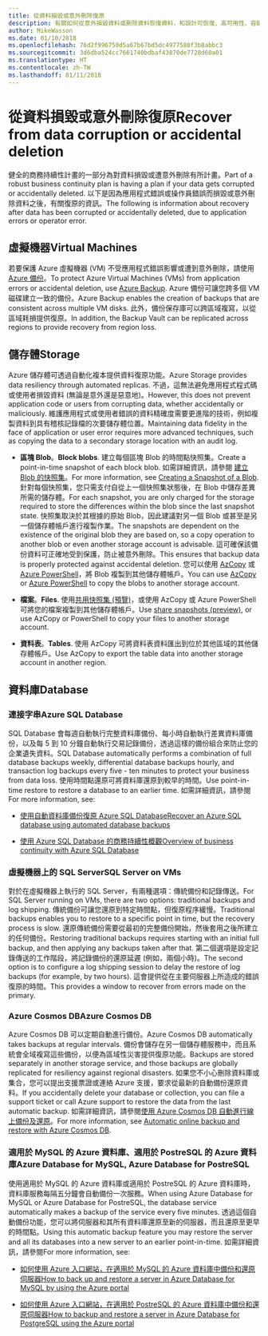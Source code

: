 ```yaml
---
title: 從資料損毀或意外刪除復原
description: 有關如何從意外損毀資料或刪除資料恢復資料，和設計可恢復、高可用性、容錯的應用程式，以及規劃災害復原的文章
author: MikeWasson
ms.date: 01/10/2018
ms.openlocfilehash: 76d2f996750d5a67b67bd5dc4977580f3b8abbc3
ms.sourcegitcommit: 3d6dba524cc7661740bdbaf43870de7728d60a01
ms.translationtype: HT
ms.contentlocale: zh-TW
ms.lasthandoff: 01/11/2018
---
```

# <a name="recover-from-data-corruption-or-accidental-deletion"></a><span data-ttu-id="aaaab-103">從資料損毀或意外刪除復原</span><span class="sxs-lookup"><span data-stu-id="aaaab-103">Recover from data corruption or accidental deletion</span></span> 

<span data-ttu-id="aaaab-104">健全的商務持續性計畫的一部分為對資料損毀或遭意外刪除有所計畫。</span><span class="sxs-lookup"><span data-stu-id="aaaab-104">Part of a robust business continuity plan is having a plan if your data gets corrupted or accidentally deleted.</span></span> <span data-ttu-id="aaaab-105">以下是因為應用程式錯誤或操作員錯誤而損毀或意外刪除資料之後，有關復原的資訊。</span><span class="sxs-lookup"><span data-stu-id="aaaab-105">The following is information about recovery after data has been corrupted or accidentally deleted, due to application errors or operator error.</span></span>

## <a name="virtual-machines"></a><span data-ttu-id="aaaab-106">虛擬機器</span><span class="sxs-lookup"><span data-stu-id="aaaab-106">Virtual Machines</span></span>

<span data-ttu-id="aaaab-107">若要保護 Azure 虛擬機器 (VM) 不受應用程式錯誤影響或遭到意外刪除，請使用 [Azure 備份](/azure/backup/)。</span><span class="sxs-lookup"><span data-stu-id="aaaab-107">To protect Azure Virtual Machines (VMs) from application errors or accidental deletion, use [Azure Backup](/azure/backup/).</span></span> <span data-ttu-id="aaaab-108">Azure 備份可讓您跨多個 VM 磁碟建立一致的備份。</span><span class="sxs-lookup"><span data-stu-id="aaaab-108">Azure Backup enables the creation of backups that are consistent across multiple VM disks.</span></span> <span data-ttu-id="aaaab-109">此外，備份保存庫可以跨區域複寫，以從區域耗損提供復原。</span><span class="sxs-lookup"><span data-stu-id="aaaab-109">In addition, the Backup Vault can be replicated across regions to provide recovery from region loss.</span></span>

## <a name="storage"></a><span data-ttu-id="aaaab-110">儲存體</span><span class="sxs-lookup"><span data-stu-id="aaaab-110">Storage</span></span>

<span data-ttu-id="aaaab-111">Azure 儲存體可透過自動化複本提供資料復原功能。</span><span class="sxs-lookup"><span data-stu-id="aaaab-111">Azure Storage provides data resiliency through automated replicas.</span></span> <span data-ttu-id="aaaab-112">不過，這無法避免應用程式程式碼或使用者損毀資料 (無論是意外還是惡意地)。</span><span class="sxs-lookup"><span data-stu-id="aaaab-112">However, this does not prevent application code or users from corrupting data, whether accidentally or maliciously.</span></span> <span data-ttu-id="aaaab-113">維護應用程式或使用者錯誤的資料精確度需要更進階的技術，例如複製資料到具有稽核記錄檔的次要儲存體位置。</span><span class="sxs-lookup"><span data-stu-id="aaaab-113">Maintaining data fidelity in the face of application or user error requires more advanced techniques, such as copying the data to a secondary storage location with an audit log.</span></span> 

- <span data-ttu-id="aaaab-114">**區塊 Blob**。</span><span class="sxs-lookup"><span data-stu-id="aaaab-114">**Block blobs**.</span></span> <span data-ttu-id="aaaab-115">建立每個區塊 Blob 的時間點快照集。</span><span class="sxs-lookup"><span data-stu-id="aaaab-115">Create a point-in-time snapshot of each block blob.</span></span> <span data-ttu-id="aaaab-116">如需詳細資訊，請參閱 [建立 Blob 的快照集](/rest/api/storageservices/creating-a-snapshot-of-a-blob)。</span><span class="sxs-lookup"><span data-stu-id="aaaab-116">For more information, see [Creating a Snapshot of a Blob](/rest/api/storageservices/creating-a-snapshot-of-a-blob).</span></span> <span data-ttu-id="aaaab-117">針對每個快照集，您只需支付自從上一個快照集狀態後，在 Blob 中儲存差異所需的儲存體。</span><span class="sxs-lookup"><span data-stu-id="aaaab-117">For each snapshot, you are only charged for the storage required to store the differences within the blob since the last snapshot state.</span></span> <span data-ttu-id="aaaab-118">快照集取決於其根據的原始 Blob，因此建議對另一個 Blob 或甚至是另一個儲存體帳戶進行複製作業。</span><span class="sxs-lookup"><span data-stu-id="aaaab-118">The snapshots are dependent on the existence of the original blob they are based on, so a copy operation to another blob or even another storage account is advisable.</span></span> <span data-ttu-id="aaaab-119">這可確保該備份資料可正確地受到保護，防止被意外刪除。</span><span class="sxs-lookup"><span data-stu-id="aaaab-119">This ensures that backup data is properly protected against accidental deletion.</span></span> <span data-ttu-id="aaaab-120">您可以使用 [AzCopy](/azure/storage/common/storage-use-azcopy) 或 [Azure PowerShell](/azure/storage/common/storage-powershell-guide-full)，將 Blob 複製到其他儲存體帳戶。</span><span class="sxs-lookup"><span data-stu-id="aaaab-120">You can use [AzCopy](/azure/storage/common/storage-use-azcopy) or [Azure PowerShell](/azure/storage/common/storage-powershell-guide-full) to copy the blobs to another storage account.</span></span>

- <span data-ttu-id="aaaab-121">**檔案**。</span><span class="sxs-lookup"><span data-stu-id="aaaab-121">**Files**.</span></span> <span data-ttu-id="aaaab-122">使用[共用快照集 (預覽)](/azure/storage/files/storage-how-to-use-files-snapshots)，或使用 AzCopy 或 Azure PowerShell 可將您的檔案複製到其他儲存體帳戶。</span><span class="sxs-lookup"><span data-stu-id="aaaab-122">Use [share snapshots (preview)](/azure/storage/files/storage-how-to-use-files-snapshots), or use AzCopy or PowerShell to copy your files to another storage account.</span></span>

- <span data-ttu-id="aaaab-123">**資料表**。</span><span class="sxs-lookup"><span data-stu-id="aaaab-123">**Tables**.</span></span> <span data-ttu-id="aaaab-124">使用 AzCopy 可將資料表資料匯出到位於其他區域的其他儲存體帳戶。</span><span class="sxs-lookup"><span data-stu-id="aaaab-124">Use AzCopy to export the table data into another storage account in another region.</span></span>

## <a name="database"></a><span data-ttu-id="aaaab-125">資料庫</span><span class="sxs-lookup"><span data-stu-id="aaaab-125">Database</span></span>

### <a name="azure-sql-database"></a><span data-ttu-id="aaaab-126">連接字串</span><span class="sxs-lookup"><span data-stu-id="aaaab-126">Azure SQL Database</span></span> 

<span data-ttu-id="aaaab-127">SQL Database 會每週自動執行完整資料庫備份、每小時自動執行差異資料庫備份，以及每 5 到 10 分鐘自動執行交易記錄備份，透過這樣的備份組合來防止您的企業遺失資料。</span><span class="sxs-lookup"><span data-stu-id="aaaab-127">SQL Database automatically performs a combination of full database backups weekly, differential database backups hourly, and transaction log backups every five - ten minutes to protect your business from data loss.</span></span> <span data-ttu-id="aaaab-128">使用時間點還原可將資料庫還原到較早的時間。</span><span class="sxs-lookup"><span data-stu-id="aaaab-128">Use point-in-time restore to restore a database to an earlier time.</span></span> <span data-ttu-id="aaaab-129">如需詳細資訊，請參閱</span><span class="sxs-lookup"><span data-stu-id="aaaab-129">For more information, see:</span></span>

- [<span data-ttu-id="aaaab-130">使用自動資料庫備份復原 Azure SQL Database</span><span class="sxs-lookup"><span data-stu-id="aaaab-130">Recover an Azure SQL database using automated database backups</span></span>](/azure/sql-database/sql-database-recovery-using-backups)

- [<span data-ttu-id="aaaab-131">使用 Azure SQL Database 的商務持續性概觀</span><span class="sxs-lookup"><span data-stu-id="aaaab-131">Overview of business continuity with Azure SQL Database</span></span>](/azure/sql-database/sql-database-business-continuity)

### <a name="sql-server-on-vms"></a><span data-ttu-id="aaaab-132">虛擬機器上的 SQL Server</span><span class="sxs-lookup"><span data-stu-id="aaaab-132">SQL Server on VMs</span></span>

<span data-ttu-id="aaaab-133">對於在虛擬機器上執行的 SQL Server，有兩種選項：傳統備份和記錄傳送。</span><span class="sxs-lookup"><span data-stu-id="aaaab-133">For SQL Server running on VMs, there are two options: traditional backups and log shipping.</span></span> <span data-ttu-id="aaaab-134">傳統備份可讓您還原到特定時間點，但復原程序緩慢。</span><span class="sxs-lookup"><span data-stu-id="aaaab-134">Traditional backups enables you to restore to a specific point in time, but the recovery process is slow.</span></span> <span data-ttu-id="aaaab-135">還原傳統備份需要從最初的完整備份開始，然後套用之後所建立的任何備份。</span><span class="sxs-lookup"><span data-stu-id="aaaab-135">Restoring traditional backups requires starting with an initial full backup, and then applying any backups taken after that.</span></span> <span data-ttu-id="aaaab-136">第二個選項是設定記錄傳送的工作階段，將記錄備份的還原延遲 (例如，兩個小時)。</span><span class="sxs-lookup"><span data-stu-id="aaaab-136">The second option is to configure a log shipping session to delay the restore of log backups (for example, by two hours).</span></span> <span data-ttu-id="aaaab-137">這會提供從在主要伺服器上所造成的錯誤復原的時間。</span><span class="sxs-lookup"><span data-stu-id="aaaab-137">This provides a window to recover from errors made on the primary.</span></span>

### <a name="azure-cosmos-db"></a><span data-ttu-id="aaaab-138">Azure Cosmos DB</span><span class="sxs-lookup"><span data-stu-id="aaaab-138">Azure Cosmos DB</span></span>

<span data-ttu-id="aaaab-139">Azure Cosmos DB 可以定期自動進行備份。</span><span class="sxs-lookup"><span data-stu-id="aaaab-139">Azure Cosmos DB automatically takes backups at regular intervals.</span></span> <span data-ttu-id="aaaab-140">備份會儲存在另一個儲存體服務中，而且系統會全域複寫這些備份，以便為區域性災害提供復原功能。</span><span class="sxs-lookup"><span data-stu-id="aaaab-140">Backups are stored separately in another storage service, and those backups are globally replicated for resiliency against regional disasters.</span></span> <span data-ttu-id="aaaab-141">如果您不小心刪除資料庫或集合，您可以提出支援票證或連絡 Azure 支援，要求從最新的自動備份還原資料。</span><span class="sxs-lookup"><span data-stu-id="aaaab-141">If you accidentally delete your database or collection, you can file a support ticket or call Azure support to restore the data from the last automatic backup.</span></span> <span data-ttu-id="aaaab-142">如需詳細資訊，請參閱[使用 Azure Cosmos DB 自動進行線上備份及還原](/azure/cosmos-db/online-backup-and-restore)。</span><span class="sxs-lookup"><span data-stu-id="aaaab-142">For more information, see [Automatic online backup and restore with Azure Cosmos DB](/azure/cosmos-db/online-backup-and-restore).</span></span>

### <a name="azure-database-for-mysql-azure-database-for-postresql"></a><span data-ttu-id="aaaab-143">適用於 MySQL 的 Azure 資料庫、適用於 PostreSQL 的 Azure 資料庫</span><span class="sxs-lookup"><span data-stu-id="aaaab-143">Azure Database for MySQL, Azure Database for PostreSQL</span></span>

<span data-ttu-id="aaaab-144">使用適用於 MySQL 的 Azure 資料庫或適用於 PostreSQL 的 Azure 資料庫時，資料庫服務每隔五分鐘會自動備份一次服務。</span><span class="sxs-lookup"><span data-stu-id="aaaab-144">When using Azure Database for MySQL or Azure Database for PostreSQL, the database service automatically makes a backup of the service every five minutes.</span></span> <span data-ttu-id="aaaab-145">透過這個自動備份功能，您可以將伺服器和其所有資料庫還原至新的伺服器，而且還原至更早的時間點。</span><span class="sxs-lookup"><span data-stu-id="aaaab-145">Using this automatic backup feature you may restore the server and all its databases into a new server to an earlier point-in-time.</span></span> <span data-ttu-id="aaaab-146">如需詳細資訊，請參閱</span><span class="sxs-lookup"><span data-stu-id="aaaab-146">For more information, see:</span></span>

- [<span data-ttu-id="aaaab-147">如何使用 Azure 入口網站，在適用於 MySQL 的 Azure 資料庫中備份和還原伺服器</span><span class="sxs-lookup"><span data-stu-id="aaaab-147">How to back up and restore a server in Azure Database for MySQL by using the Azure portal</span></span>](/azure/mysql/howto-restore-server-portal)

- [<span data-ttu-id="aaaab-148">如何使用 Azure 入口網站，在適用於 PostreSQL 的 Azure 資料庫中備份和還原伺服器</span><span class="sxs-lookup"><span data-stu-id="aaaab-148">How to backup and restore a server in Azure Database for PostgreSQL using the Azure portal</span></span>](/azure/postgresql/howto-restore-server-portal)


